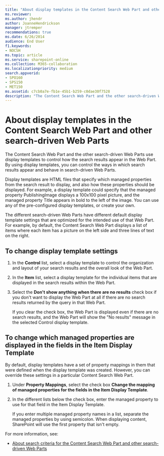 ```yaml
---
title: "About display templates in the Content Search Web Part and other search-driven Web Parts"
ms.reviewer: 
ms.author: jhendr
author: JoanneHendrickson
manager: jtremper
recommendations: true
ms.date: 6/26/2014
audience: End User
f1.keywords:
- NOCSH
ms.topic: article
ms.service: sharepoint-online
ms.collection: M365-collaboration
ms.localizationpriority: medium
search.appverid:
- SPO160
- SPS150
- MET150
ms.assetid: c7cb0a7e-fb1e-45b1-b259-c0dae30f7528
description: "The Content Search Web Part and the other search-driven Web Parts use display templates to control how the search results appear in the Web Part. By using display templates, you can control the ways in which search results appear and behave in search-driven Web Parts."
---
```


# About display templates in the Content Search Web Part and other search-driven Web Parts

The Content Search Web Part and the other search-driven Web Parts use display templates to control how the search results appear in the Web Part. By using display templates, you can control the ways in which search results appear and behave in search-driven Web Parts.
  
 Display templates are HTML files that specify which managed properties from the search result to display, and also how these properties should be displayed. For example, a display template could specify that the managed property PublishingImage displays a 100x100 pixel picture, and the managed property Title appears in bold to the left of the image. You can use any of the pre-configured display templates, or create your own. 
  
The different search-driven Web Parts have different default display template settings that are optimized for the intended use of that Web Part. For example, by default, the Content Search Web Part displays a list of items where each item has a picture on the left side and three lines of text on the right. 
  
## To change display template settings

1. In the **Control** list, select a display template to control the organization and layout of your search results and the overall look of the Web Part. 
    
2. In the **Item** list, select a display template for the individual items that are displayed in the search results within the Web Part. 
    
3. Select the **Don't show anything when there are no results** check box if you don't want to display the Web Part at all if there are no search results returned by the query in that Web Part. 
    
    If you clear the check box, the Web Part is displayed even if there are no search results, and the Web Part will show the "No results" message in the selected Control display template.
    
## To change which managed properties are displayed in the fields in the Item Display Template

By default, display templates have a set of property mappings in them that were defined when the display template was created. However, you can override these settings in a particular Content Search Web Part.
  
1. Under **Property Mappings**, select the check box **Change the mapping of managed properties for the fields in the Item Display Template**.
    
2. In the different lists below the check box, enter the managed property to use for that field in the Item Display Template. 
    
    If you enter multiple managed property names in a list, separate the managed properties by using semicolon. When displaying content, SharePoint will use the first property that isn't empty.
    
For more information, see:
  
- [About search criteria for the Content Search Web Part and other search-driven Web Parts](https://support.office.com/article/9937e459-2b94-4a04-8c06-90696a7d94a8)
    

